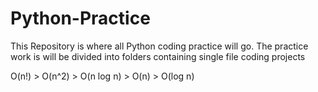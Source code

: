 # Python-Practice

This Repository is where all Python coding practice will go. 
The practice work is will be divided into folders containing single file coding projects

O(n!) > O(n^2) > O(n log n) > O(n) > O(log n)

